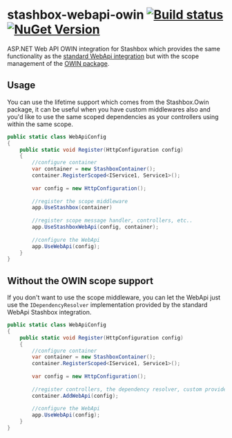 # stashbox-webapi-owin [![Build status](https://ci.appveyor.com/api/projects/status/hvaetoxf69cj9g2s/branch/master?svg=true)](https://ci.appveyor.com/project/pcsajtai/stashbox-webapi-owin/branch/master) [![NuGet Version](https://buildstats.info/nuget/Stashbox.AspNet.WebApi.Owin)](https://www.nuget.org/packages/Stashbox.AspNet.WebApi.Owin/)
ASP.NET Web API OWIN integration for Stashbox which provides the same functionality as the [standard WebApi integration](https://github.com/z4kn4fein/stashbox-web-webapi) but with the scope management of the [OWIN package](https://github.com/z4kn4fein/stashbox-owin).

## Usage
You can use the lifetime support which comes from the Stashbox.Owin package, it can be useful when you have custom middlewares also and you'd like to use the same scoped dependencies as your controllers using within the same scope.
```c#
public static class WebApiConfig
{
    public static void Register(HttpConfiguration config)
    {
        //configure container
        var container = new StashboxContainer();
        container.RegisterScoped<IService1, Service1>();
        
        var config = new HttpConfiguration();
        
        //register the scope middleware
        app.UseStashbox(container)
        
        //register scope message handler, controllers, etc..
        app.UseStashboxWebApi(config, container);
        
        //configure the WebApi
        app.UseWebApi(config);
    }
}
```

## Without the OWIN scope support
If you don't want to use the scope middleware, you can let the WebApi just use the `IDependencyResolver` implementation provided by the standard WebApi Stashbox integration.
```c#
public static class WebApiConfig
{
    public static void Register(HttpConfiguration config)
    {
        //configure container
        var container = new StashboxContainer();
        container.RegisterScoped<IService1, Service1>();
        
        var config = new HttpConfiguration();
        
        //register controllers, the dependency resolver, custom providers just like in the standard integration package
        container.AddWebApi(config);
        
        //configure the WebApi
        app.UseWebApi(config);
    }
}
```
